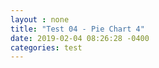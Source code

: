 ```yaml
---
layout : none
title: "Test 04 - Pie Chart 4"
date: 2019-02-04 08:26:28 -0400
categories: test
---
```



<script src="http://d3js.org/d3.v4.js"></script>
<div id="my_dataviz"></div>
<script src="https://d3js.org/d3-scale-chromatic.v1.min.js"></script>

<script>
// set the dimensions and margins of the graph
var width = 450
    height = 450
    margin = 40

// The radius of the pieplot is half the width or half the height (smallest one). I substract a bit of margin.
var radius = Math.min(width, height) / 2 - margin

// append the svg object to the div called 'my_dataviz'
var svg = d3.select("#my_dataviz")
  .append("svg")
    .attr("width", width)
    .attr("height", height)
  .append("g")
    .attr("transform", "translate(" + width / 2 + "," + height / 2 + ")");

// Create dummy data
var data = {a: 9, b: 20, c:30, d:8, e:12}

// set the color scale
var color = d3.scaleOrdinal()
  .domain(data)
  .range(d3.schemeSet2);

// Compute the position of each group on the pie:
var pie = d3.pie()
  .value(function(d) {return d.value; })

var data_ready = pie(d3.entries(data))
// Now I know that group A goes from 0 degrees to x degrees and so on.

// shape helper to build arcs:
var arcGenerator = d3.arc()
  .innerRadius(0)
  .outerRadius(radius)

// Build the pie chart: Basically, each part of the pie is a path that we build using the arc function.  
svg
  .selectAll('mySlices')
  .data(data_ready)
  .enter()
  .append('path')
    .attr('d', arcGenerator)
    .attr('fill', function(d){ return(color(d.data.key)) })
    .attr("stroke", "black")
    .style("stroke-width", "2px")
    .style("opacity", 0.7)

// Now add the annotation. Use the centroid method to get the best coordinates 
svg
  .selectAll('mySlices')
  .data(data_ready)
  .enter()
  .append('text')
  .text(function(d){ return "grp " + d.data.key})
  .attr("transform", function(d) { return "translate(" + arcGenerator.centroid(d) + ")";  })
  .style("text-anchor", "middle")
  .style("font-size", 17)

</script>

